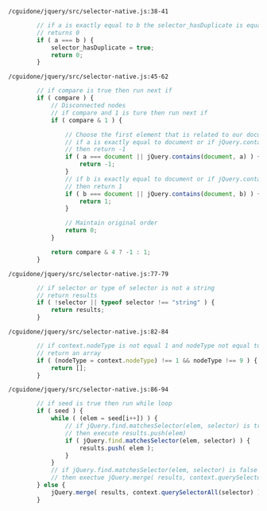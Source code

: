 `/cguidone/jquery/src/selector-native.js:38-41`

```javascript
        // if a is exactly equal to b the selector_hasDuplicate is equal to true
        // returns 0
		if ( a === b ) {
			selector_hasDuplicate = true;
			return 0;
		}
```

`/cguidone/jquery/src/selector-native.js:45-62`

```javascript
        // if compare is true then run next if
		if ( compare ) {
			// Disconnected nodes
			// if compare and 1 is ture then run next if
			if ( compare & 1 ) {

				// Choose the first element that is related to our document
				// if a is exactly equal to document or if jQuery.contains(document, a) is true
				// then return -1
				if ( a === document || jQuery.contains(document, a) ) {
					return -1;
				}
				// if b is exactly equal to document or if jQuery.contains(document, a) is true
				// then return 1
				if ( b === document || jQuery.contains(document, b) ) {
					return 1;
				}

				// Maintain original order
				return 0;
			}

			return compare & 4 ? -1 : 1;
		}
```

`/cguidone/jquery/src/selector-native.js:77-79`

```javascript
        // if selector or type of selector is not a string 
        // return results
		if ( !selector || typeof selector !== "string" ) {
			return results;
		}
```

`/cguidone/jquery/src/selector-native.js:82-84`

```javascript
        // if context.nodeType is not equal 1 and nodeType not equal to 9
        // return an array
		if ( (nodeType = context.nodeType) !== 1 && nodeType !== 9 ) {
			return [];
		}
```

`/cguidone/jquery/src/selector-native.js:86-94`

```javascript
        // if seed is true then run while loop
		if ( seed ) {
			while ( (elem = seed[i++]) ) {
			    // if jQuery.find.matchesSelector(elem, selector) is true
			    // then execute results.push(elem)
				if ( jQuery.find.matchesSelector(elem, selector) ) {
					results.push( elem );
				}
			}
			// if jQuery.find.matchesSelector(elem, selector) is false
			// then exectue jQuery.merge( results, context.querySelectorAll(selector)
		} else {
			jQuery.merge( results, context.querySelectorAll(selector) );
		}
```